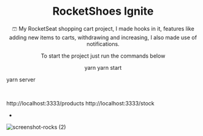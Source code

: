 
<h1 align="center">RocketShoes Ignite</h1>

<p align="center">🩳 My RocketSeat shopping cart project, I made hooks in it, features like adding new items to carts, withdrawing and increasing, I also made use of notifications.</p>

<p align="center">To start the project just run the commands below</p>

<p display="flex" align="center">
  yarn 
  yarn start
  
  yarn server
</p>

<br/>

http://localhost:3333/products
http://localhost:3333/stock

-

![screenshot-rocks (2)](https://user-images.githubusercontent.com/68617133/160614803-04556f49-e7c0-4a39-b443-b944f852e81d.png)


